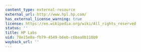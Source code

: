 ```yaml
---
content_type: external-resource
external_url: http://www.hpl.hp.com/
has_external_license_warning: true
license: https://en.wikipedia.org/wiki/All_rights_reserved
status: ''
title: HP Labs
uid: 78e15e0a-fb79-4549-b6eb-c6baa0b118b9
wayback_url: ''
---
```

